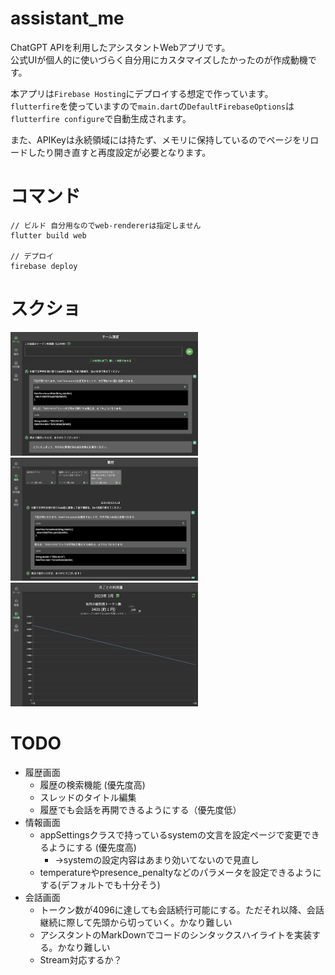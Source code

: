 # assistant_me
ChatGPT APIを利用したアシスタントWebアプリです。  
公式UIが個人的に使いづらく自分用にカスタマイズしたかったのが作成動機です。  

本アプリは`Firebase Hosting`にデプロイする想定で作っています。  
`flutterfire`を使っていますので`main.dart`の`DefaultFirebaseOptions`は`flutterfire configure`で自動生成されます。  

また、APIKeyは永続領域には持たず、メモリに保持しているのでページをリロードしたり開き直すと再度設定が必要となります。  

# コマンド
```
// ビルド 自分用なのでweb-rendererは指定しません
flutter build web

// デプロイ
firebase deploy
```

# スクショ
<img src="./images/01_home.png" width=300>
<img src="./images/02_history.png" width=300>
<img src="./images/03_graph.png" width=300>

# TODO
- 履歴画面
  - 履歴の検索機能 (優先度高)
  - スレッドのタイトル編集
  - 履歴でも会話を再開できるようにする（優先度低）
- 情報画面
  - appSettingsクラスで持っているsystemの文言を設定ページで変更できるようにする (優先度高)
    - →systemの設定内容はあまり効いてないので見直し
  - temperatureやpresence_penaltyなどのパラメータを設定できるようにする(デフォルトでも十分そう)
- 会話画面
  - トークン数が4096に達しても会話続行可能にする。ただそれ以降、会話継続に際して先頭から切っていく。かなり難しい
  - アシスタントのMarkDownでコードのシンタックスハイライトを実装する。かなり難しい
  - Stream対応するか？
